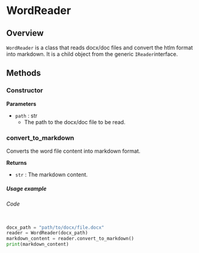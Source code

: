 # WordReader

## Overview 

`WordReader` is a class that reads docx/doc files and convert the htlm format into markdown. It is a child object from the generic `IReader`interface. 

## Methods

### Constructor 

**Parameters**

- `path` : str
    - The path to the docx/doc file to be read.

### convert_to_markdown

Converts the word file content into markdown format.

**Returns**

- `str` : The markdown content.

##### Usage example

###### Code
```python 

docx_path = "path/to/docx/file.docx"
reader = WordReader(docx_path)
markdown_content = reader.convert_to_markdown()
print(markdown_content)
```